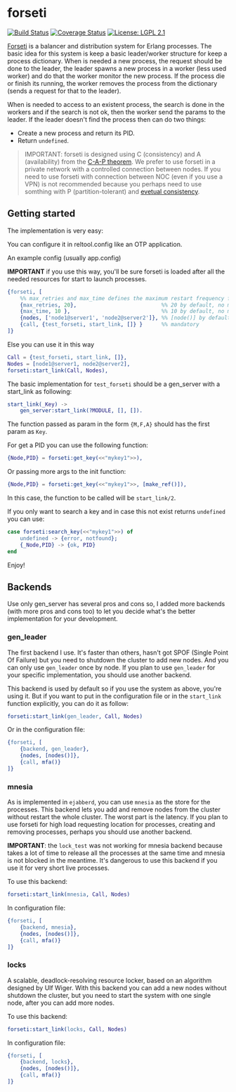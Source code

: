 forseti
=======

[![Build Status](https://img.shields.io/travis/altenwald/forseti/master.svg)](https://travis-ci.org/altenwald/forseti)
[![Coverage Status](https://img.shields.io/coveralls/altenwald/forseti/master.svg)](https://coveralls.io/r/altenwald/forseti)
[![License: LGPL 2.1](https://img.shields.io/github/license/altenwald/forseti.svg)](https://raw.githubusercontent.com/altenwald/forseti/master/COPYING)

[Forseti](http://en.wikipedia.org/wiki/Forseti) is a balancer and distribution system for Erlang processes. The basic idea for this system is keep a basic leader/worker structure for keep a process dictionary. When is needed a new process, the request should be done to the leader, the leader spawns a new process in a worker (less used worker) and do that the worker monitor the new process. If the process die or finish its running, the worker removes the process from the dictionary (sends a request for that to the leader).

When is needed to access to an existent process, the search is done in the workers and if the search is not ok, then the worker send the params to the leader. If the leader doesn't find the process then can do two things:

 * Create a new process and return its PID.
 * Return `undefined`.

> IMPORTANT: forseti is designed using C (consistency) and A (availability) from the [C-A-P theorem](http://en.wikipedia.org/wiki/CAP_theorem). We prefer to use forseti in a private network with a controlled connection between nodes. If you need to use forseti with connection between NOC (even if you use a VPN) is not recommended because you perhaps need to use somthing with P (partition-tolerant) and [evetual consistency](http://en.wikipedia.org/wiki/Eventual_consistency).

## Getting started

The implementation is very easy:

You can configure it in reltool.config like an OTP application.

An example config (usually app.config)

**IMPORTANT** if you use this way, you'll be sure forseti is loaded after all the needed resources for start to launch processes.

```erlang
{forseti, [
    %% max_retries and max_time defines the maximum restart frequency for the supervisor
    {max_retries, 20},                           %% 20 by default, no mandatory
    {max_time, 10 },                             %% 10 by default, no mandatory
    {nodes, ['node1@server1', 'node2@server2']}, %% [node()] by default, no mandatory
    {call, {test_forseti, start_link, []} }      %% mandatory
]}
```

Else you can use it in this way

```erlang
Call = {test_forseti, start_link, []},
Nodes = [node1@server1, node2@server2],
forseti:start_link(Call, Nodes),
```

The basic implementation for `test_forseti` should be a gen_server with a start_link as following:

```erlang
start_link(_Key) ->
    gen_server:start_link(?MODULE, [], []).
```

The function passed as param in the form `{M,F,A}` should has the first param as `Key`.

For get a PID you can use the following function:

```erlang
{Node,PID} = forseti:get_key(<<"mykey1">>),
```

Or passing more args to the init function:

```erlang
{Node,PID} = forseti:get_key(<<"mykey1">>, [make_ref()]),
```

In this case, the function to be called will be `start_link/2`.

If you only want to search a key and in case this not exist returns `undefined` you can use:

```erlang
case forseti:search_key(<<"mykey1">>) of
    undefined -> {error, notfound};
    {_Node,PID} -> {ok, PID}
end
```

Enjoy!

## Backends

Use only gen_server has several pros and cons so, I added more backends (with more pros and cons too) to let you decide what's the better implementation for your development.

### gen_leader

The first backend I use. It's faster than others, hasn't got SPOF (Single Point Of Failure) but you need to shutdown the cluster to add new nodes. And you can only use `gen_leader` once by node. If you plan to use `gen_leader` for your specific implementation, you should use another backend.

This backend is used by default so if you use the system as above, you're using it. But if you want to put in the configuration file or in the `start_link` function explicitly, you can do it as follow:

```erlang
forseti:start_link(gen_leader, Call, Nodes)
```

Or in the configuration file:

```erlang
{forseti, [
    {backend, gen_leader},
    {nodes, [nodes()]},
    {call, mfa()}
]}
```

### mnesia

As is implemented in `ejabberd`, you can use `mnesia` as the store for the processes. This backend lets you add and remove nodes from the cluster without restart the whole cluster. The worst part is the latency. If you plan to use forseti for high load requesting location for processes, creating and removing processes, perhaps you should use another backend.

**IMPORTANT**: the `lock_test` was not working for mnesia backend because takes a lot of time to release all the processes at the same time and mnesia is not blocked in the meantime. It's dangerous to use this backend if you use it for very short live processes.

To use this backend:

```erlang
forseti:start_link(mnesia, Call, Nodes)
```

In configuration file:

```erlang
{forseti, [
    {backend, mnesia},
    {nodes, [nodes()]},
    {call, mfa()}
]}
```

### locks

A scalable, deadlock-resolving resource locker, based on an algorithm designed by Ulf Wiger. With this backend you can add a new nodes without shutdown the cluster, but you need to start the system with one single node, after you can add more nodes.

To use this backend:
```erlang
forseti:start_link(locks, Call, Nodes)
```
In configuration file:

```erlang
{forseti, [
    {backend, locks},
    {nodes, [nodes()]},
    {call, mfa()}
]}
```
